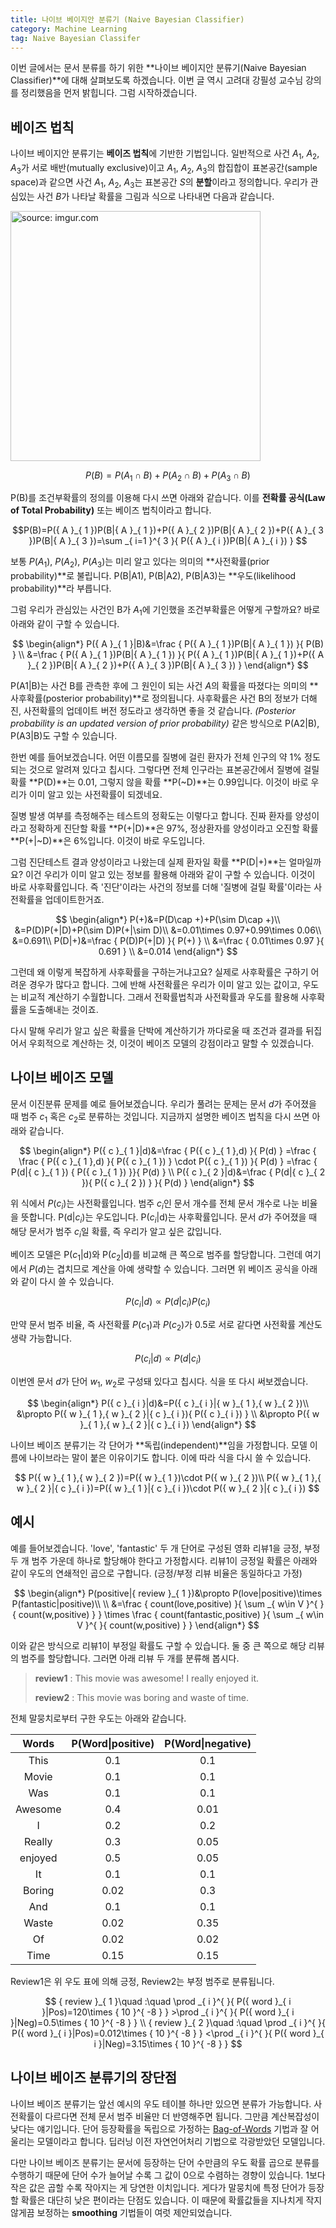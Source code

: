 ```yaml
---
title: 나이브 베이지안 분류기 (Naive Bayesian Classifier)
category: Machine Learning
tag: Naive Bayesian Classifer
---
```


이번 글에서는 문서 분류를 하기 위한 **나이브 베이지안 분류기(Naive Bayesian Classifier)**에 대해 살펴보도록 하겠습니다. 이번 글 역시 고려대 강필성 교수님 강의를 정리했음을 먼저 밝힙니다. 그럼 시작하겠습니다.



## 베이즈 법칙

나이브 베이지안 분류기는 **베이즈 법칙**에 기반한 기법입니다. 일반적으로 사건 $A_1$, $A_2$, $A_3$가 서로 배반(mutually exclusive)이고 $A_1$, $A_2$, $A_3$의 합집합이 표본공간(sample space)과 같으면 사건 $A_1$, $A_2$, $A_3$는 표본공간 $S$의 **분할**이라고 정의합니다. 우리가 관심있는 사건 $B$가 나타날 확률을 그림과 식으로 나타내면 다음과 같습니다.

<a href="http://imgur.com/jC7FfHv"><img src="http://i.imgur.com/jC7FfHv.png" width="400px" title="source: imgur.com" /></a>

$$P(B)=P({ A }_{ 1 }\cap B)+P({ A }_{ 2 }\cap B)+P({ A }_{ 3 }\cap B)$$

P(B)를 조건부확률의 정의를 이용해 다시 쓰면 아래와 같습니다. 이를 **전확률 공식(Law of Total Probability)** 또는 베이즈 법칙이라고 합니다.

$$P(B)=P({ A }_{ 1 })P(B|{ A }_{ 1 })+P({ A }_{ 2 })P(B|{ A }_{ 2 })+P({ A }_{ 3 })P(B|{ A }_{ 3 })=\sum _{ i=1 }^{ 3 }{ P({ A }_{ i })P(B|{ A }_{ i }) } $$

보통 $P(A_1)$, $P(A_2)$, $P(A_3)$는 미리 알고 있다는 의미의 **사전확률(prior probability)**로 불립니다. P(B\|A1), P(B\|A2), P(B\|A3)는 **우도(likelihood probability)**라 부릅니다.

그럼 우리가 관심있는 사건인 B가 $A_1$에 기인했을 조건부확률은 어떻게 구할까요? 바로 아래와 같이 구할 수 있습니다. 


$$
\begin{align*}
P({ A }_{ 1 }|B)&=\frac { P({ A }_{ 1 })P(B|{ A }_{ 1 }) }{ P(B) } \\
&=\frac { P({ A }_{ 1 })P(B|{ A }_{ 1 }) }{ P({ A }_{ 1 })P(B|{ A }_{ 1 })+P({ A }_{ 2 })P(B|{ A }_{ 2 })+P({ A }_{ 3 })P(B|{ A }_{ 3 }) } 
\end{align*}
$$


P(A1\|B)는 사건 B를 관측한 후에 그 원인이 되는 사건 $A$의 확률을 따졌다는 의미의 **사후확률(posterior probability)**로 정의됩니다. 사후확률은 사건 B의 정보가 더해진, 사전확률의 업데이트 버전 정도라고 생각하면 좋을 것 같습니다. *(Posterior probability is an updated version of prior probability)* 같은 방식으로 P(A2\|B), P(A3\|B)도 구할 수 있습니다. 

한번 예를 들어보겠습니다. 어떤 이름모를 질병에 걸린 환자가 전체 인구의 약 1% 정도 되는 것으로 알려져 있다고 칩시다. 그렇다면 전체 인구라는 표본공간에서 질병에 걸릴 확률 **P(D)**는 0.01, 그렇지 않을 확률 **P(~D)**는 0.99입니다. 이것이 바로 우리가 이미 알고 있는 사전확률이 되겠네요. 

질병 발생 여부를 측정해주는 테스트의 정확도는 이렇다고 합니다. 진짜 환자를 양성이라고 정확하게 진단할 확률 **P(+\|D)**은 97%, 정상환자를 양성이라고 오진할 확률 **P(+\|~D)**은 6%입니다. 이것이 바로 우도입니다.

그럼 진단테스트 결과 양성이라고 나왔는데 실제 환자일 확률 **P(D\|+)**는 얼마일까요? 이건 우리가 이미 알고 있는 정보를 활용해 아래와 같이 구할 수 있습니다. 이것이 바로 사후확률입니다. 즉 '진단'이라는 사건의 정보를 더해 '질병에 걸릴 확률'이라는 사전확률을 업데이트한거죠. 


$$
\begin{align*}
P(+)&=P(D\cap +)+P(\sim  D\cap +)\\ 
&=P(D)P(+|D)+P(\sim  D)P(+|\sim D)\\ 
&=0.01\times 0.97+0.99\times 0.06\\ 
&=0.691\\ P(D|+)&=\frac { P(D)P(+|D) }{ P(+) } \\
&=\frac { 0.01\times 0.97 }{ 0.691 } \\
&=0.014
\end{align*}
$$


그런데 왜 이렇게 복잡하게 사후확률을 구하는거냐고요? 실제로 사후확률은 구하기 어려운 경우가 많다고 합니다. 그에 반해 사전확률은 우리가 이미 알고 있는 값이고, 우도는 비교적 계산하기 수월합니다. 그래서 전확률법칙과 사전확률과 우도를 활용해 사후확률을 도출해내는 것이죠. 

다시 말해 우리가 알고 싶은 확률을 단박에 계산하기가 까다로울 때 조건과 결과를 뒤집어서 우회적으로 계산하는 것, 이것이 베이즈 모델의 강점이라고 말할 수 있겠습니다.



## 나이브 베이즈 모델

문서 이진분류 문제를 예로 들어보겠습니다. 우리가 풀려는 문제는 문서 $d$가 주어졌을 때 범주 $c_1$ 혹은 $c_2$로 분류하는 것입니다. 지금까지 설명한 베이즈 법칙을 다시 쓰면 아래와 같습니다.


$$
\begin{align*}
P({ c }_{ 1 }|d)&=\frac { P({ c }_{ 1 },d) }{ P(d) } =\frac { \frac { P({ c }_{ 1 },d) }{ P({ c }_{ 1 }) } \cdot P({ c }_{ 1 }) }{ P(d) } =\frac { P(d|{ c }_{ 1 }) { P({ c }_{ 1 }) }}{ P(d) } \\ P({ c }_{ 2 }|d)&=\frac { P(d|{ c }_{ 2 }){ P({ c }_{ 2 }) } }{ P(d) }
\end{align*}
$$


위 식에서 $P(c_i)$는 사전확률입니다. 범주 $c_i$인 문서 개수를 전체 문서 개수로 나눈 비율을 뜻합니다. P(d\|$c_i$)는 우도입니다. P($c_i$\|d)는 사후확률입니다. 문서 $d$가 주어졌을 때 해당 문서가 범주 $c_i$일 확률, 즉 우리가 알고 싶은 값입니다.

베이즈 모델은 P($c_1$\|d)와 P($c_2$\|d)를 비교해 큰 쪽으로 범주를 할당합니다. 그런데 여기에서 $P(d)$는 겹치므로 계산을 아예 생략할 수 있습니다. 그러면 위 베이즈 공식을 아래와 같이 다시 쓸 수 있습니다. 


$$
P({ c }_{ i }|d)\propto P(d|{ c }_{ i }){ P({ c }_{ i }) }
$$


만약 문서 범주 비율, 즉 사전확률 $P(c_1)$과 $P(c_2)$가 0.5로 서로 같다면 사전확률 계산도 생략 가능합니다.

$$
P({ c }_{ i }|d)\propto P(d|{ c }_{ i })
$$


이번엔 문서 $d$가 단어 $w_1$, $w_2$로 구성돼 있다고 칩시다. 식을 또 다시 써보겠습니다.


$$
\begin{align*}
P({ c }_{ i }|d)&=P({ c }_{ i }|{ w }_{ 1 },{ w }_{ 2 })\\ &\propto P({ w }_{ 1 },{ w }_{ 2 }|{ c }_{ i }){ P({ c }_{ i }) } \\ &\propto P({ w }_{ 1 },{ w }_{ 2 }|{ c }_{ i })
\end{align*}
$$


나이브 베이즈 분류기는 각 단어가 **독립(independent)**임을 가정합니다. 모델 이름에 나이브라는 말이 붙은 이유이기도 합니다. 이에 따라 식을 다시 쓸 수 있습니다.

$$
P({ w }_{ 1 },{ w }_{ 2 })=P({ w }_{ 1 })\cdot P({ w }_{ 2 })\\ P({ w }_{ 1 },{ w }_{ 2 }|{ c }_{ i })=P({ w }_{ 1 }|{ c }_{ i })\cdot P({ w }_{ 2 }|{ c }_{ i })
$$


## 예시

예를 들어보겠습니다. 'love', 'fantastic' 두 개 단어로 구성된 영화 리뷰1을 긍정, 부정 두 개 범주 가운데 하나로 할당해야 한다고 가정합시다. 리뷰1이 긍정일 확률은 아래와 같이 우도의 연쇄적인 곱으로 구합니다. (긍정/부정 리뷰 비율은 동일하다고 가정)


$$
\begin{align*}
P(positive|{ review }_{ 1 })&\propto P(love|positive)\times P(fantastic|positive)\\ \\ &=\frac { count(love,positive) }{ \sum _{ w\in V }^{  }{ count(w,positive) }  } \times \frac { count(fantastic,positive) }{ \sum _{ w\in V }^{  }{ count(w,positive) }  }
\end{align*}
$$


이와 같은 방식으로 리뷰1이 부정일 확률도 구할 수 있습니다. 둘 중 큰 쪽으로 해당 리뷰의 범주를 할당합니다. 그러면 아래 리뷰 두 개를 분류해 봅시다.

> **review1** : This movie was awesome! I really enjoyed it.
>
> **review2** : This movie was boring and waste of time.

전체 말뭉치로부터 구한 우도는 아래와 같습니다. 

|  Words  | P(Word\|positive) | P(Word\|negative) |
| :-----: | :---------------: | :---------------: |
|  This   |        0.1        |        0.1        |
|  Movie  |        0.1        |        0.1        |
|   Was   |        0.1        |        0.1        |
| Awesome |        0.4        |       0.01        |
|    I    |        0.2        |        0.2        |
| Really  |        0.3        |       0.05        |
| enjoyed |        0.5        |       0.05        |
|   It    |        0.1        |        0.1        |
| Boring  |       0.02        |        0.3        |
|   And   |        0.1        |        0.1        |
|  Waste  |       0.02        |       0.35        |
|   Of    |       0.02        |       0.02        |
|  Time   |       0.15        |       0.15        |

Review1은 위 우도 표에 의해 긍정, Review2는 부정 범주로 분류됩니다.


$$
{ review }_{ 1 }\quad :\quad \prod _{ i }^{  }{ P({ word }_{ i }|Pos)=120\times { 10 }^{ -8 } } >\prod _{ i }^{  }{ P({ word }_{ i }|Neg)=0.5\times { 10 }^{ -8 } } \\ { review }_{ 2 }\quad :\quad \prod _{ i }^{  }{ P({ word }_{ i }|Pos)=0.012\times { 10 }^{ -8 } } <\prod _{ i }^{  }{ P({ word }_{ i }|Neg)=3.15\times { 10 }^{ -8 } }
$$


## 나이브 베이즈 분류기의 장단점

나이브 베이즈 분류기는 앞선 예시의 우도 테이블 하나만 있으면 분류가 가능합니다. 사전확률이 다르다면 전체 문서 범주 비율만 더 반영해주면 됩니다. 그만큼 계산복잡성이 낮다는 얘기입니다. 단어 등장확률을 독립으로 가정하는 [Bag-of-Words](https://ratsgo.github.io/from%20frequency%20to%20semantics/2017/03/10/frequency/) 기법과 잘 어울리는 모델이라고 합니다. 딥러닝 이전 자연언어처리 기법으로 각광받았던 모델입니다.

다만 나이브 베이즈 분류기는 문서에 등장하는 단어 수만큼의 우도 확률 곱으로 분류를 수행하기 때문에 단어 수가 늘어날 수록 그 값이 0으로 수렴하는 경향이 있습니다. 1보다 작은 값은 곱할 수록 작아지는 게 당연한 이치입니다. 게다가 말뭉치에 특정 단어가 등장할 확률은 대단히 낮은 편이라는 단점도 있습니다. 이 때문에 확률값들을 지나치게 작지 않게끔 보정하는 **smoothing** 기법들이 여럿 제안되었습니다.